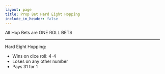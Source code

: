 ```yaml
---
layout: page
title: Prop Bet Hard Eight Hopping
include_in_header: false
---
```

All Hop Bets are ONE ROLL BETS

---
Hard Eight Hopping:

- Wins on dice roll: 4-4
- Loses on any other number
- Pays 31 for 1